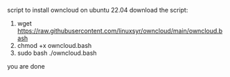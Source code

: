 script to install owncloud on ubuntu 22.04 download the script: 
1) wget https://raw.githubusercontent.com/linuxsyr/owncloud/main/owncloud.bash 
2) chmod +x owncloud.bash 
3) sudo bash ./owncloud.bash 

you are done
